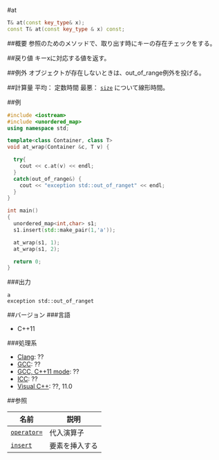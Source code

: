 #at
```cpp
T& at(const key_type& x);
const T& at(const key_type & x) const;
```

##概要
参照のためのメソッドで、取り出す時にキーの存在チェックをする。

##戻り値
キーxに対応する値を返す。

##例外
オブジェクトが存在しないときは、out_of_range例外を投げる。

##計算量
平均： 定数時間
最悪： [`size`](/reference/unordered_map/size.md) について線形時間。


##例
```cpp
#include <iostream>
#include <unordered_map>
using namespace std;

template<class Container, class T>
void at_wrap(Container &c, T v) {

  try{
    cout << c.at(v) << endl;
  }
  catch(out_of_range&) {
    cout << "exception std::out_of_ranget" << endl;
  }
}

int main()
{
  unordered_map<int,char> s1;
  s1.insert(std::make_pair(1,'a'));

  at_wrap(s1, 1);
  at_wrap(s1, 2);

  return 0;
}
```

###出力
```
a
exception std::out_of_ranget
```


##バージョン
###言語
- C++11

###処理系
- [Clang](/implementation#clang.md): ??
- [GCC](/implementation#gcc.md): ??
- [GCC, C++11 mode](/implementation#gcc.md): ??
- [ICC](/implementation#icc.md): ??
- [Visual C++](/implementation#visual_cpp.md): ??, 11.0

##参照

| 名前 | 説明 |
|---------------------------------------------------------------------------------------------|-----------------------|
| [`operator=`](/reference/unordered_map/op_assign.md) | 代入演算子 |
| [`insert`](/reference/unordered_map/insert.md) | 要素を挿入する |


